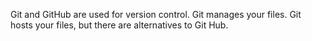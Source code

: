 Git and GitHub are used for version control.
Git manages your files.
Git hosts your files, but there are alternatives to Git Hub.
